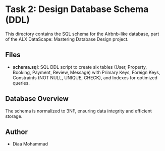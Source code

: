 # Task 2: Design Database Schema (DDL)

This directory contains the SQL schema for the Airbnb-like database, part of the ALX DataScape: Mastering Database Design project.

## Files
- **schema.sql**: SQL DDL script to create six tables (User, Property, Booking, Payment, Review, Message) with Primary Keys, Foreign Keys, Constraints (NOT NULL, UNIQUE, CHECK), and Indexes for optimized queries.

## Database Overview
The schema is normalized to 3NF, ensuring data integrity and efficient storage.

## Author
- Diaa Mohammad